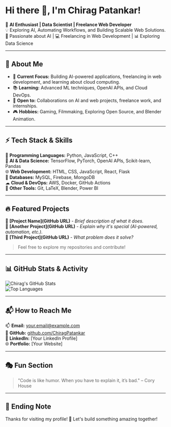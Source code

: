 # Hi there 👋, I'm Chirag Patankar!

🚀 **AI Enthusiast | Data Scientist | Freelance Web Developer**  
💡 Exploring AI, Automating Workflows, and Building Scalable Web Solutions.  
🎯 Passionate about AI | 💻 Freelancing in Web Development | 📊 Exploring Data Science

---

## 📌 About Me

- 🎯 **Current Focus:** Building AI-powered applications, freelancing in web development, and learning about cloud computing.
- 📚 **Learning:** Advanced ML techniques, OpenAI APIs, and Cloud DevOps.
- 💼 **Open to:** Collaborations on AI and web projects, freelance work, and internships.
- 🎮 **Hobbies:** Gaming, Filmmaking, Exploring Open Source, and Blender Animation.

---

## ⚡ Tech Stack & Skills

🚀 **Programming Languages:** Python, JavaScript, C++  
🧠 **AI & Data Science:** TensorFlow, PyTorch, OpenAI APIs, Scikit-learn, Pandas  
🌐 **Web Development:** HTML, CSS, JavaScript, React, Flask  
💾 **Databases:** MySQL, Firebase, MongoDB  
☁ **Cloud & DevOps:** AWS, Docker, GitHub Actions  
🔧 **Other Tools:** Git, LaTeX, Blender, Power BI  

---

## 🔥 Featured Projects

🔹 **[Project Name](GitHub URL)** - *Brief description of what it does.*  
🔹 **[Another Project](GitHub URL)** - *Explain why it's special (AI-powered, automation, etc.).*  
🔹 **[Third Project](GitHub URL)** - *What problem does it solve?*  

> Feel free to explore my repositories and contribute!

---

## 📊 GitHub Stats & Activity

![Chirag's GitHub Stats](https://github-readme-stats.vercel.app/api?username=ChiragPatankar&show_icons=true&theme=radical)  
![Top Languages](https://github-readme-stats.vercel.app/api/top-langs/?username=ChiragPatankar&layout=compact&theme=radical)  

---

## 📬 How to Reach Me

📫 **Email:** your.email@example.com  
🔗 **GitHub:** [github.com/ChiragPatankar](https://github.com/ChiragPatankar)  
💼 **LinkedIn:** [Your LinkedIn Profile]  
🌐 **Portfolio:** [Your Website]  

---

## 🎭 Fun Section

> "Code is like humor. When you have to explain it, it’s bad." – Cory House  

---

## 🙌 Ending Note

Thanks for visiting my profile! 🚀 Let's build something amazing together!
